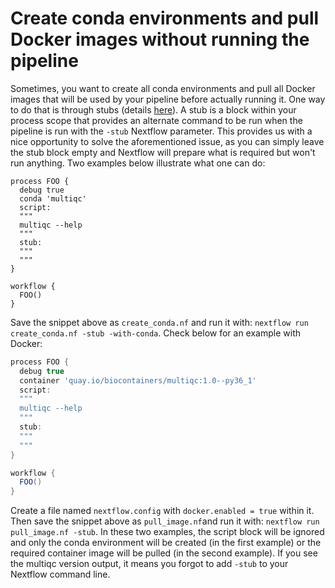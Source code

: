 # Create conda environments and pull Docker images without running the pipeline

Sometimes, you want to create all conda environments and pull all Docker images 
that will be used by your pipeline before actually running it. One way to do 
that is through stubs (details 
[here](https://www.nextflow.io/docs/latest/process.html?highlight=stub#stub)). 
A stub is a block within your process scope that provides an alternate command 
to be run when the pipeline is run with the `-stub` Nextflow parameter. This 
provides us with a nice opportunity to solve the aforementioned issue, as you 
can simply leave the stub block empty and Nextflow will prepare what is required
but won't run anything. Two examples below illustrate what one can do:

```Groov
process FOO {
  debug true
  conda 'multiqc'
  script:
  """
  multiqc --help
  """
  stub:
  """
  """
}

workflow {
  FOO()
}
```

Save the snippet above as `create_conda.nf` and run it with:
`nextflow run create_conda.nf -stub -with-conda`. Check below for an example
with Docker:

```Groovy
process FOO {
  debug true
  container 'quay.io/biocontainers/multiqc:1.0--py36_1'
  script:
  """
  multiqc --help
  """
  stub:
  """
  """
}

workflow {
  FOO()
}
```

Create a file named `nextflow.config` with `docker.enabled = true` within it.
Then save the snippet above as `pull_image.nf`and run it with:
`nextflow run pull_image.nf -stub`. In these two examples, the script block will
be ignored and only the conda environment will be created (in the first example)
or the required container image will be pulled (in the second example). If you
see the multiqc version output, it means you forgot to add `-stub` to your
Nextflow command line.
